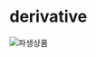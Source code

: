 # derivative
![파생상품](https://user-images.githubusercontent.com/79431837/143680649-96c6b5ea-2d8d-44b4-90a3-adb0a09be6e4.jpg)
